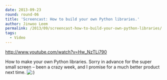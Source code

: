 ```yaml
---
date: 2013-09-23
round: round-06
title: 'Screencast: How to build your own Python libraries.'
author: Jinwoo Leem
permalink: /2013/09/screencast-how-to-build-your-own-python-libraries/
tags:
  - Video
---
```

http://www.youtube.com/watch?v=Hw_NzTLi790

How to make your own Python libraries. Sorry in advance for the super small screen &#8211; been a crazy week, and I promise for a much better product next time. <img src="http://localhost:8080/wp-includes/images/smilies/icon_smile.gif" alt=":)" class="wp-smiley" />
